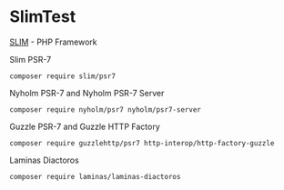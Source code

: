 # SlimTest
[SLIM](http://www.slimframework.com/) - PHP Framework

Slim PSR-7
```
composer require slim/psr7
```
Nyholm PSR-7 and Nyholm PSR-7 Server
```
composer require nyholm/psr7 nyholm/psr7-server
```
Guzzle PSR-7 and Guzzle HTTP Factory
```
composer require guzzlehttp/psr7 http-interop/http-factory-guzzle
```
Laminas Diactoros
```
composer require laminas/laminas-diactoros
```